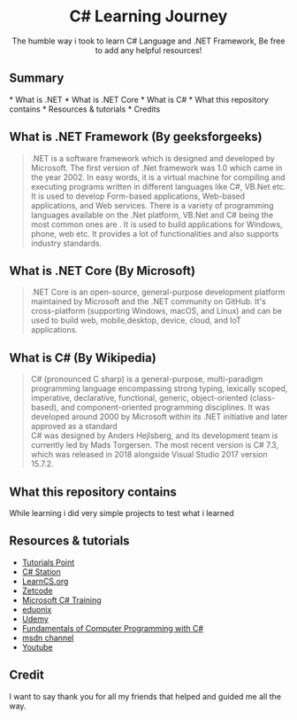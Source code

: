 <h1 align="center">C# Learning Journey</h1>
<p align="center">The humble way i took to learn C# Language and .NET Framework, Be free to add any helpful resources! </p> 


<h2>Summary</h2>  
* What is .NET 
* What is .NET Core 
* What is C# 
* What this repository contains 
* Resources & tutorials 
* Credits  


## What is .NET Framework (By geeksforgeeks) 
> .NET is a software framework which is designed and developed by Microsoft. The first version of .Net framework was 1.0 which came in the year 2002. In easy words, it is a virtual machine for compiling and executing programs written in different languages like C#, VB.Net etc. <br> It is used to develop Form-based applications, Web-based applications, and Web services. There is a variety of programming languages available on the .Net platform, VB.Net and C# being the most common ones are . It is used to build applications for Windows, phone, web etc. It provides a lot of functionalities and also supports industry standards.  


## What is .NET Core (By Microsoft) 
> .NET Core is an open-source, general-purpose development platform maintained by Microsoft and the .NET community on GitHub. It's cross-platform (supporting Windows, macOS, and Linux) and can be used to build web, mobile,desktop, device, cloud, and IoT applications.  


## What is C# (By Wikipedia) 
> C# (pronounced C sharp) is a general-purpose, multi-paradigm programming language encompassing strong typing, lexically scoped, imperative, declarative, functional, generic, object-oriented (class-based), and component-oriented programming disciplines. It was developed around 2000 by Microsoft within its .NET initiative and later approved as a standard <br>C# was designed by Anders Hejlsberg, and its development team is currently led by Mads Torgersen. The most recent version is C# 7.3, which was released in 2018 alongside Visual Studio 2017 version 15.7.2.   


## What this repository contains 
While learning i did very simple projects to test what i learned  

## Resources & tutorials 
* [Tutorials Point](http://www.tutorialspoint.com/csharp/index.htm)                  
* [C# Station](http://www.csharp-station.com/tutorial.aspx) 
* [LearnCS.org](http://learncs.org/) 
* [Zetcode](http://zetcode.com/lang/csharp/) 
* [Microsoft C# Training](https://www.microsoftvirtualacademy.com/en-US/training-courses/c-fundamentals-for-absolute-beginners-8295)      
* [eduonix](http://www.eduonix.com/courses/Software-Development/Learn-C-Sharp-Programming-From-Scratch) 
* [Udemy](https://www.udemy.com/courses/search/?ref=home&q=C%23) 
* [Fundamentals of Computer Programming with C#](http://www.introprogramming.info/) 
* [msdn channel ](https://mva.microsoft.com/en-us/training-courses/c-fundamentals-for-absolute-beginners-16169) 
* [Youtube](https://www.youtube.com/watch?v=GhQdlIFylQ8)  


## Credit  
I want to say thank you for all my friends that helped and guided me all the way.
